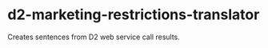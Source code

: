 d2-marketing-restrictions-translator
====================================

Creates sentences from D2 web service call results.

